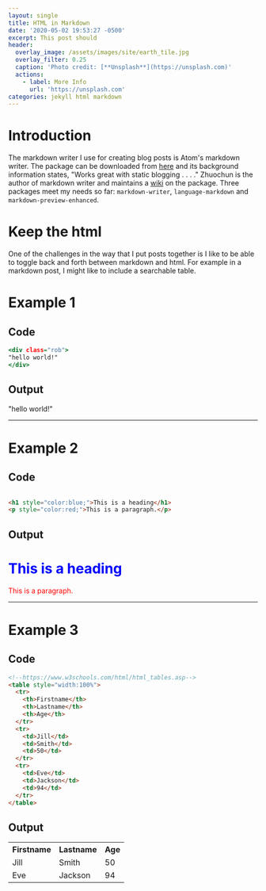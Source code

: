 ```yaml
---
layout: single
title: HTML in Markdown
date: '2020-05-02 19:53:27 -0500'
excerpt: This post should
header:
  overlay_image: /assets/images/site/earth_tile.jpg
  overlay_filter: 0.25
  caption: 'Photo credit: [**Unsplash**](https://unsplash.com)'
  actions:
    - label: More Info
      url: 'https://unsplash.com'
categories: jekyll html markdown
---
```


# Introduction

The markdown writer I use for creating blog posts is Atom's markdown writer. The package can be downloaded from [here](https://atom.io/packages/markdown-writer) and its background information states, "Works great with static blogging . . . ." Zhuochun is the author of markdown writer and maintains a [wiki](https://github.com/zhuochun/md-writer/wiki/Settings) on the package.  Three packages meet my needs so far:  `markdown-writer`, `language-markdown` and `markdown-preview-enhanced`.

# Keep the html

One of the challenges in the way that I put posts together is I like to be able to toggle back and forth between markdown and html.  For example in a markdown post, I might like to include a searchable table.

# Example 1

## Code

```htm
<div class="rob">
"hello world!"
</div>

```

## Output

<div class="rob">
"hello world!"
</div>

---

# Example 2

## Code

```html

<h1 style="color:blue;">This is a heading</h1>
<p style="color:red;">This is a paragraph.</p>

```

## Output

<h1 style="color:blue;">This is a heading</h1>
<p style="color:red;">This is a paragraph.</p>

---
# Example 3

## Code

```HTML
<!--https://www.w3schools.com/html/html_tables.asp-->
<table style="width:100%">
  <tr>
    <th>Firstname</th>
    <th>Lastname</th>
    <th>Age</th>
  </tr>
  <tr>
    <td>Jill</td>
    <td>Smith</td>
    <td>50</td>
  </tr>
  <tr>
    <td>Eve</td>
    <td>Jackson</td>
    <td>94</td>
  </tr>
</table>
```

## Output

<table style="width:100%">
  <tr>
    <th>Firstname</th>
    <th>Lastname</th>
    <th>Age</th>
  </tr>
  <tr>
    <td>Jill</td>
    <td>Smith</td>
    <td>50</td>
  </tr>
  <tr>
    <td>Eve</td>
    <td>Jackson</td>
    <td>94</td>
  </tr>
</table>
